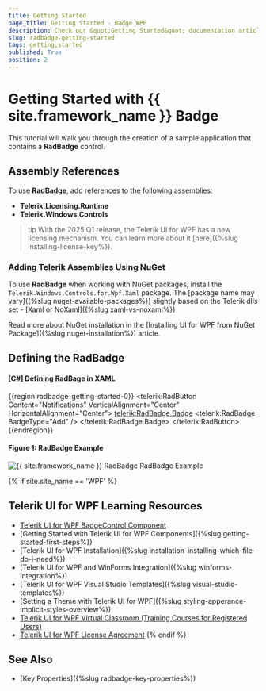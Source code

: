 ```yaml
---
title: Getting Started
page_title: Getting Started - Badge WPF
description: Check our &quot;Getting Started&quot; documentation article for the RadBadge WPF control.
slug: radbadge-getting-started
tags: getting,started
published: True
position: 2
---
```


# Getting Started with {{ site.framework_name }} Badge

This tutorial will walk you through the creation of a sample application that contains a __RadBadge__ control.

## Assembly References

To use __RadBadge__, add references to the following assemblies:

* __Telerik.Licensing.Runtime__
* __Telerik.Windows.Controls__

>tip With the 2025 Q1 release, the Telerik UI for WPF has a new licensing mechanism. You can learn more about it [here]({%slug installing-license-key%}).

### Adding Telerik Assemblies Using NuGet

To use __RadBadge__ when working with NuGet packages, install the `Telerik.Windows.Controls.for.Wpf.Xaml` package. The [package name may vary]({%slug nuget-available-packages%}) slightly based on the Telerik dlls set - [Xaml or NoXaml]({%slug xaml-vs-noxaml%})

Read more about NuGet installation in the [Installing UI for WPF from NuGet Package]({%slug nuget-installation%}) article.

## Defining the RadBadge

#### __[C#] Defining RadBage in XAML__
{{region radbadge-getting-started-0}}
	<telerik:RadButton Content="Notifications" VerticalAlignment="Center" HorizontalAlignment="Center">
		<telerik:RadBadge.Badge>
			<telerik:RadBadge BadgeType="Add"  />
		</telerik:RadBadge.Badge>
	</telerik:RadButton>
{{endregion}}

#### Figure 1: RadBadge Example
![{{ site.framework_name }} RadBadge RadBadge Example](images/radbadge-getting-started-0.PNG)

{% if site.site_name == 'WPF' %}
## Telerik UI for WPF Learning Resources

* [Telerik UI for WPF BadgeControl Component](https://www.telerik.com/products/wpf/badge-control.aspx)
* [Getting Started with Telerik UI for WPF Components]({%slug getting-started-first-steps%})
* [Telerik UI for WPF Installation]({%slug installation-installing-which-file-do-i-need%})
* [Telerik UI for WPF and WinForms Integration]({%slug winforms-integration%})
* [Telerik UI for WPF Visual Studio Templates]({%slug visual-studio-templates%})
* [Setting a Theme with Telerik UI for WPF]({%slug styling-apperance-implicit-styles-overview%})
* [Telerik UI for WPF Virtual Classroom (Training Courses for Registered Users)](https://learn.telerik.com/learn/course/external/view/elearning/16/telerik-ui-for-wpf) 
* [Telerik UI for WPF License Agreement](https://www.telerik.com/purchase/license-agreement/wpf-dlw-s)
{% endif %}

## See Also  
* [Key Properties]({%slug radbadge-key-properties%})
